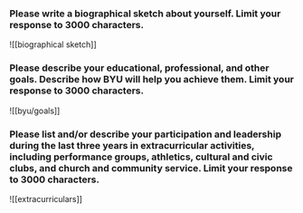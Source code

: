  ### Please write a biographical sketch about yourself. Limit your response to 3000 characters.

![[biographical sketch]]

 ### Please describe your educational, professional, and other goals. Describe how BYU will help you achieve them. Limit your response to 3000 characters.
 
 ![[byu/goals]]

###  Please list and/or describe your participation and leadership during the last three years in extracurricular activities, including performance groups, athletics, cultural and civic clubs, and church and community service. Limit your response to 3000 characters.
![[extracurriculars]]